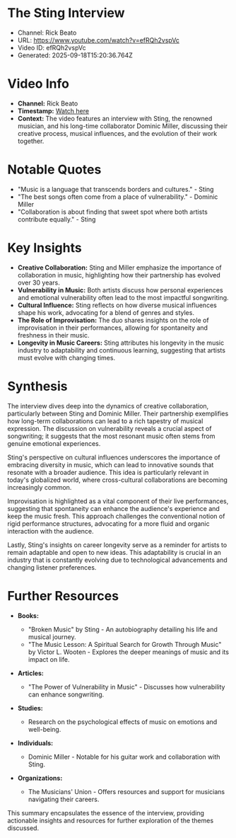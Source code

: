 # The Sting Interview

- Channel: Rick Beato
- URL: https://www.youtube.com/watch?v=efRQh2vspVc
- Video ID: efRQh2vspVc
- Generated: 2025-09-18T15:20:36.764Z

# Video Info
- **Channel:** Rick Beato
- **Timestamp:** [Watch here](https://www.youtube.com/watch?v=efRQh2vspVc)
- **Context:** The video features an interview with Sting, the renowned musician, and his long-time collaborator Dominic Miller, discussing their creative process, musical influences, and the evolution of their work together.

# Notable Quotes
- "Music is a language that transcends borders and cultures." - Sting
- "The best songs often come from a place of vulnerability." - Dominic Miller
- "Collaboration is about finding that sweet spot where both artists contribute equally." - Sting

# Key Insights
- **Creative Collaboration:** Sting and Miller emphasize the importance of collaboration in music, highlighting how their partnership has evolved over 30 years.
- **Vulnerability in Music:** Both artists discuss how personal experiences and emotional vulnerability often lead to the most impactful songwriting.
- **Cultural Influence:** Sting reflects on how diverse musical influences shape his work, advocating for a blend of genres and styles.
- **The Role of Improvisation:** The duo shares insights on the role of improvisation in their performances, allowing for spontaneity and freshness in their music.
- **Longevity in Music Careers:** Sting attributes his longevity in the music industry to adaptability and continuous learning, suggesting that artists must evolve with changing times.

# Synthesis
The interview dives deep into the dynamics of creative collaboration, particularly between Sting and Dominic Miller. Their partnership exemplifies how long-term collaborations can lead to a rich tapestry of musical expression. The discussion on vulnerability reveals a crucial aspect of songwriting; it suggests that the most resonant music often stems from genuine emotional experiences. 

Sting's perspective on cultural influences underscores the importance of embracing diversity in music, which can lead to innovative sounds that resonate with a broader audience. This idea is particularly relevant in today's globalized world, where cross-cultural collaborations are becoming increasingly common.

Improvisation is highlighted as a vital component of their live performances, suggesting that spontaneity can enhance the audience's experience and keep the music fresh. This approach challenges the conventional notion of rigid performance structures, advocating for a more fluid and organic interaction with the audience.

Lastly, Sting's insights on career longevity serve as a reminder for artists to remain adaptable and open to new ideas. This adaptability is crucial in an industry that is constantly evolving due to technological advancements and changing listener preferences.

# Further Resources
- **Books:**
  - "Broken Music" by Sting - An autobiography detailing his life and musical journey.
  - "The Music Lesson: A Spiritual Search for Growth Through Music" by Victor L. Wooten - Explores the deeper meanings of music and its impact on life.
  
- **Articles:**
  - "The Power of Vulnerability in Music" - Discusses how vulnerability can enhance songwriting.
  
- **Studies:**
  - Research on the psychological effects of music on emotions and well-being.
  
- **Individuals:**
  - Dominic Miller - Notable for his guitar work and collaboration with Sting.
  
- **Organizations:**
  - The Musicians' Union - Offers resources and support for musicians navigating their careers. 

This summary encapsulates the essence of the interview, providing actionable insights and resources for further exploration of the themes discussed.